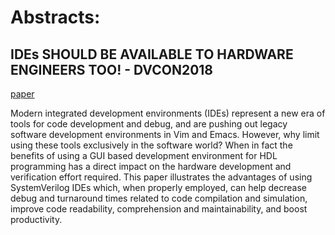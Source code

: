 # Abstracts:


## IDEs SHOULD BE AVAILABLE TO HARDWARE ENGINEERS TOO! - DVCON2018
[paper](https://github.com/daniyal-khurram/publications/files/10763350/dvcon_paper.pdf) 

Modern integrated development environments (IDEs) represent a new era of tools for code development and debug, and are pushing out legacy software development environments in Vim and Emacs. However, why limit using these tools exclusively in the software world? When in fact the benefits of using a GUI based development environment for HDL programming has a direct impact on the hardware development and verification effort required. This paper illustrates the advantages of using SystemVerilog IDEs which, when properly employed, can help decrease debug and turnaround times related to code compilation and simulation, improve code readability, comprehension and maintainability, and boost productivity.


